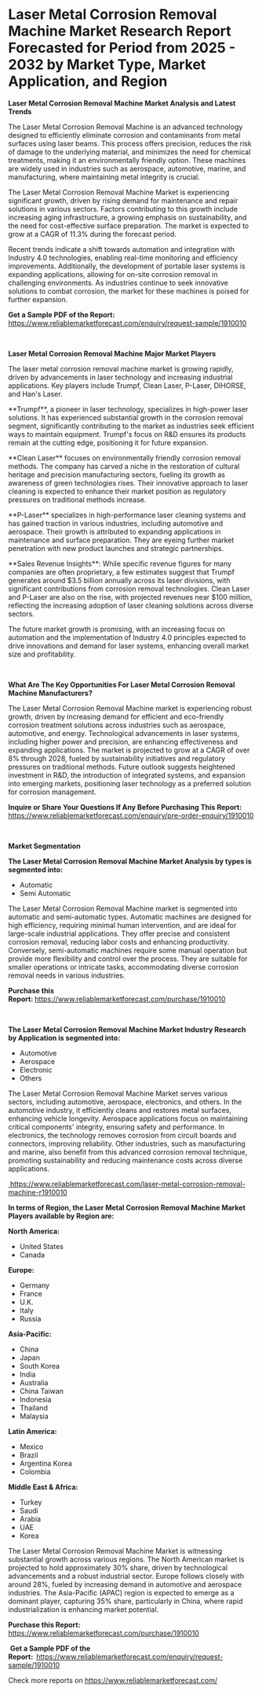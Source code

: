 <p><h1>Laser Metal Corrosion Removal Machine Market Research Report Forecasted for Period from 2025 -  2032 by Market Type, Market Application, and Region</h1></p><p><strong>Laser Metal Corrosion Removal Machine Market Analysis and Latest Trends</strong></p>
<p><p>The Laser Metal Corrosion Removal Machine is an advanced technology designed to efficiently eliminate corrosion and contaminants from metal surfaces using laser beams. This process offers precision, reduces the risk of damage to the underlying material, and minimizes the need for chemical treatments, making it an environmentally friendly option. These machines are widely used in industries such as aerospace, automotive, marine, and manufacturing, where maintaining metal integrity is crucial.</p><p>The Laser Metal Corrosion Removal Machine Market is experiencing significant growth, driven by rising demand for maintenance and repair solutions in various sectors. Factors contributing to this growth include increasing aging infrastructure, a growing emphasis on sustainability, and the need for cost-effective surface preparation. The market is expected to grow at a CAGR of 11.3% during the forecast period. </p><p>Recent trends indicate a shift towards automation and integration with Industry 4.0 technologies, enabling real-time monitoring and efficiency improvements. Additionally, the development of portable laser systems is expanding applications, allowing for on-site corrosion removal in challenging environments. As industries continue to seek innovative solutions to combat corrosion, the market for these machines is poised for further expansion.</p></p>
<p><strong>Get a Sample PDF of the Report:&nbsp;</strong> <a href="https://www.reliablemarketforecast.com/enquiry/request-sample/1910010?utm_campaign=2811&utm_medium=2&utm_source=Github&utm_content=ia&utm_term=01032025&utm_id=laser-metal-corrosion-removal-machine">https://www.reliablemarketforecast.com/enquiry/request-sample/1910010</a></p>
<p>&nbsp;</p>
<p><strong>Laser Metal Corrosion Removal Machine Major Market Players</strong></p>
<p><p>The laser metal corrosion removal machine market is growing rapidly, driven by advancements in laser technology and increasing industrial applications. Key players include Trumpf, Clean Laser, P-Laser, DIHORSE, and Han's Laser.</p><p>**Trumpf**, a pioneer in laser technology, specializes in high-power laser solutions. It has experienced substantial growth in the corrosion removal segment, significantly contributing to the market as industries seek efficient ways to maintain equipment. Trumpf's focus on R&D ensures its products remain at the cutting edge, positioning it for future expansion.</p><p>**Clean Laser** focuses on environmentally friendly corrosion removal methods. The company has carved a niche in the restoration of cultural heritage and precision manufacturing sectors, fueling its growth as awareness of green technologies rises. Their innovative approach to laser cleaning is expected to enhance their market position as regulatory pressures on traditional methods increase.</p><p>**P-Laser** specializes in high-performance laser cleaning systems and has gained traction in various industries, including automotive and aerospace. Their growth is attributed to expanding applications in maintenance and surface preparation. They are eyeing further market penetration with new product launches and strategic partnerships.</p><p>**Sales Revenue Insights**: While specific revenue figures for many companies are often proprietary, a few estimates suggest that Trumpf generates around $3.5 billion annually across its laser divisions, with significant contributions from corrosion removal technologies. Clean Laser and P-Laser are also on the rise, with projected revenues near $100 million, reflecting the increasing adoption of laser cleaning solutions across diverse sectors.</p><p>The future market growth is promising, with an increasing focus on automation and the implementation of Industry 4.0 principles expected to drive innovations and demand for laser systems, enhancing overall market size and profitability.</p></p>
<p>&nbsp;</p>
<p><strong>What Are The Key Opportunities For Laser Metal Corrosion Removal Machine Manufacturers?</strong></p>
<p><p>The Laser Metal Corrosion Removal Machine market is experiencing robust growth, driven by increasing demand for efficient and eco-friendly corrosion treatment solutions across industries such as aerospace, automotive, and energy. Technological advancements in laser systems, including higher power and precision, are enhancing effectiveness and expanding applications. The market is projected to grow at a CAGR of over 8% through 2028, fueled by sustainability initiatives and regulatory pressures on traditional methods. Future outlook suggests heightened investment in R&D, the introduction of integrated systems, and expansion into emerging markets, positioning laser technology as a preferred solution for corrosion management.</p></p>
<p><strong>Inquire or Share Your Questions If Any Before Purchasing This Report:</strong> <a href="https://www.reliablemarketforecast.com/enquiry/pre-order-enquiry/1910010?utm_campaign=2811&utm_medium=2&utm_source=Github&utm_content=ia&utm_term=01032025&utm_id=laser-metal-corrosion-removal-machine">https://www.reliablemarketforecast.com/enquiry/pre-order-enquiry/1910010</a></p>
<p>&nbsp;</p>
<p><strong>Market Segmentation</strong></p>
<p><strong>The Laser Metal Corrosion Removal Machine Market Analysis by types is segmented into:</strong></p>
<p><ul><li>Automatic</li><li>Semi Automatic</li></ul></p>
<p><p>The Laser Metal Corrosion Removal Machine market is segmented into automatic and semi-automatic types. Automatic machines are designed for high efficiency, requiring minimal human intervention, and are ideal for large-scale industrial applications. They offer precise and consistent corrosion removal, reducing labor costs and enhancing productivity. Conversely, semi-automatic machines require some manual operation but provide more flexibility and control over the process. They are suitable for smaller operations or intricate tasks, accommodating diverse corrosion removal needs in various industries.</p></p>
<p><strong>Purchase this Report:&nbsp;</strong><a href="https://www.reliablemarketforecast.com/purchase/1910010?utm_campaign=2811&utm_medium=2&utm_source=Github&utm_content=ia&utm_term=01032025&utm_id=laser-metal-corrosion-removal-machine">https://www.reliablemarketforecast.com/purchase/1910010</a></p>
<p>&nbsp;</p>
<p><strong>The Laser Metal Corrosion Removal Machine Market Industry Research by Application is segmented into:</strong></p>
<p><ul><li>Automotive</li><li>Aerospace</li><li>Electronic</li><li>Others</li></ul></p>
<p><p>The Laser Metal Corrosion Removal Machine Market serves various sectors, including automotive, aerospace, electronics, and others. In the automotive industry, it efficiently cleans and restores metal surfaces, enhancing vehicle longevity. Aerospace applications focus on maintaining critical components' integrity, ensuring safety and performance. In electronics, the technology removes corrosion from circuit boards and connectors, improving reliability. Other industries, such as manufacturing and marine, also benefit from this advanced corrosion removal technique, promoting sustainability and reducing maintenance costs across diverse applications.</p></p>
<p><a href="https://www.reliablemarketforecast.com/laser-metal-corrosion-removal-machine-r1910010?utm_campaign=2811&utm_medium=2&utm_source=Github&utm_content=ia&utm_term=01032025&utm_id=laser-metal-corrosion-removal-machine">&nbsp;https://www.reliablemarketforecast.com/laser-metal-corrosion-removal-machine-r1910010</a></p>
<p><strong>In terms of Region, the Laser Metal Corrosion Removal Machine Market Players available by Region are:</strong></p>
<p>
    <p> <strong> North America: </strong>
        <ul>
            <li>United States</li>
            <li>Canada</li>
        </ul>
        </p> 
    <p> <strong> Europe: </strong>
        <ul>
            <li>Germany</li>
            <li>France</li>
            <li>U.K.</li>
            <li>Italy</li>
            <li>Russia</li>
        </ul>
        </p> 
    <p> <strong> Asia-Pacific: </strong>
        <ul>
            <li>China</li>
            <li>Japan</li>
            <li>South Korea</li>
            <li>India</li>
            <li>Australia</li>
            <li>China Taiwan</li>
            <li>Indonesia</li>
            <li>Thailand</li>
            <li>Malaysia</li>
        </ul>
        </p> 
    <p> <strong> Latin America: </strong>
        <ul>
            <li>Mexico</li>
            <li>Brazil</li>
            <li>Argentina Korea</li>
            <li>Colombia</li>
        </ul>
        </p> 
    <p> <strong> Middle East & Africa: </strong>
        <ul>
            <li>Turkey</li>
            <li>Saudi</li>
            <li>Arabia</li>
            <li>UAE</li>
            <li>Korea</li>
        </ul>
    </p>
    </p>
<p><p>The Laser Metal Corrosion Removal Machine Market is witnessing substantial growth across various regions. The North American market is projected to hold approximately 30% share, driven by technological advancements and a robust industrial sector. Europe follows closely with around 28%, fueled by increasing demand in automotive and aerospace industries. The Asia-Pacific (APAC) region is expected to emerge as a dominant player, capturing 35% share, particularly in China, where rapid industrialization is enhancing market potential.</p></p>
<p><strong>Purchase this Report: </strong><a href="https://www.reliablemarketforecast.com/purchase/1910010?utm_campaign=2811&utm_medium=2&utm_source=Github&utm_content=ia&utm_term=01032025&utm_id=laser-metal-corrosion-removal-machine">https://www.reliablemarketforecast.com/purchase/1910010</a></p>
<p>&nbsp;<strong>Get a Sample PDF of the Report:&nbsp;&nbsp;</strong><a href="https://www.reliablemarketforecast.com/enquiry/request-sample/1910010?utm_campaign=2811&utm_medium=2&utm_source=Github&utm_content=ia&utm_term=01032025&utm_id=laser-metal-corrosion-removal-machine">https://www.reliablemarketforecast.com/enquiry/request-sample/1910010</a></p>
<p><strong></strong></p>
<p>Check more reports on <a href="https://www.reliablemarketforecast.com/?utm_campaign=2811&utm_medium=2&utm_source=Github&utm_content=ia&utm_term=01032025&utm_id=laser-metal-corrosion-removal-machine">https://www.reliablemarketforecast.com/</a></p>